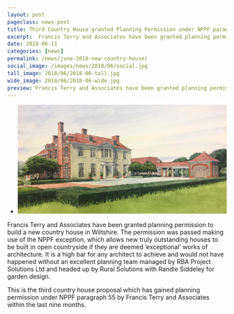 ```yaml
---
layout: post
pageclass: news-post
title: Third Country House granted Planning Permission under NPPF paragraph 55
excerpt:  Francis Terry and Associates have been granted planning permission to build a new country house in Wiltshire. This is the third proposal to gain planning permission within the last nine months.
date: 2018-06-11
categories: [news]
permalink: /news/june-2018-new-country-house/
social_image: /images/news/2018/06/social.jpg
tall_image: 2018/06/2018-06-tall.jpg
wide_image: 2018/06/2018-06-wide.jpg
preview: Francis Terry and Associates have been granted planning permission to build a new country house in Wiltshire. This is the third proposal to gain planning permission within the last nine months.
---
```

<ul class="list">
	<li class="full">
		<a class="fancybox" rel="group" href="/images/news/2018/06/watercolour.jpg" alt="{{ post.title }}">
			<img src="/images/news/2018/06/social.jpg" alt="{{ post.title }}">
		</a>
	</li>
</ul>
<p>
	Francis Terry and Associates have been granted planning permission to build a new country house in Wiltshire. The permission was passed making use of the NPPF exception, which allows new truly outstanding houses to be built in open countryside if they are deemed ‘exceptional’ works of architecture. It is a high bar for any architect to achieve and would not have happened without an excellent planning team managed by RBA Project Solutions Ltd and headed up by Rural Solutions with Randle Siddeley for garden design.
</p><p>
	This is the third country house proposal which has gained planning permission under NPPF paragraph 55 by Francis Terry and Associates within the last nine months.
</p>
